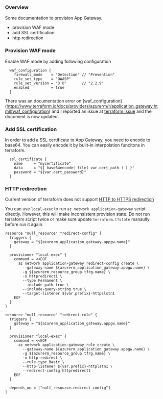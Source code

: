 ### Overview

Some documentation to provision App Gateway.

- provision WAF mode
- add SSL certification
- http redirection

### Provision WAF mode

Enable WAF mode by adding following configuration

```
  waf_configuration {
    firewall_mode    = "Detection" // "Prevention"
    rule_set_type    = "OWASP"
    rule_set_version = "3.0"       // "2.2.9"
    enabled          = true
  }
```
There was an documentation error on [waf_configuration] (https://www.terraform.io/docs/providers/azurerm/r/application_gateway.html#waf_configuration) and I reported an issue at [terraform issue](https://github.com/terraform-providers/terraform-provider-azurerm/issues/1047) and the document is now updated.

### Add SSL certification

In order to add a SSL certificate to App Gateway, you need to encode to base64. You can easily encode it by built-in interpolation funcitons in terraform.

```
  ssl_certificate {
    name     = "mycertificate"
    data     = "${ base64encode( file( var.cert_path ) ) }"
    password = "${var.cert_password}"
  }
```

### HTTP redirection

Current version of terraform does not support [HTTP to HTTPS redirection]( https://github.com/terraform-providers/terraform-provider-azurerm/issues/552)

You can use `local-exec` to run `az network application-gateway` script directly. However, this will make inconsistent provision state. Do not run terraform script twice or make sure update `terraform.tfstate` manaully before run it again.

```
resource "null_resource" "redirect-config" {
  triggers {
    gateway = "${azurerm_application_gateway.appgw.name}"
  }

  provisioner "local-exec" {
    command = <<EOF
      az network application-gateway redirect-config create \
        --gateway-name ${azurerm_application_gateway.appgw.name} \
        -g ${azurerm_resource_group.tfrg.name} \
        -n httpredirect1 \
        --type Permanent \
        --include-path true \
        --include-query-string true \
        --target-listener ${var.prefix}-httpslstn1
    EOF
  }
}

resource "null_resource" "redirect-rule" {
  triggers {
    gateway = "${azurerm_application_gateway.appgw.name}"
  }

  provisioner "local-exec" {
    command = <<EOF
      az network application-gateway rule create \
        --gateway-name ${azurerm_application_gateway.appgw.name} \
        -g ${azurerm_resource_group.tfrg.name} \
        -n http-redirect \
        --rule-type Basic \
        --http-listener ${var.prefix}-httplstn1 \
        --redirect-config httpredirect1
    EOF
  }

  depends_on = ["null_resource.redirect-config"]
}
```